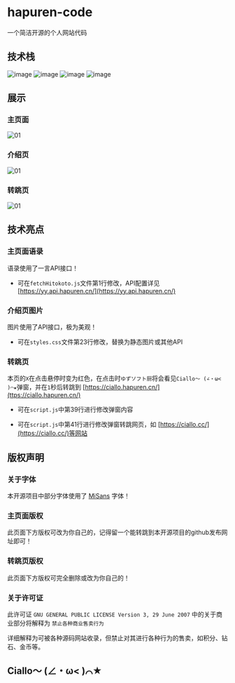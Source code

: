 # hapuren-code

一个简洁开源的个人网站代码

## 技术栈

![image](https://img.shields.io/badge/CSS-position-green)
![image](https://img.shields.io/badge/CSS-transition-green)
![image](https://img.shields.io/badge/JavaScript-click-blue)
![image](https://img.shields.io/badge/Mi-Sans-red)

## 展示

### 主页面

![01](https://cdn.hapuren.cn/cdn/github/@/01.jpeg)

### 介绍页

![01](https://cdn.hapuren.cn/cdn/github/@/02.jpeg)

### 转跳页

![01](https://cdn.hapuren.cn/cdn/github/@/03.jpeg)

## 技术亮点

### 主页面语录

语录使用了一言API接口！

* 可在`fetchHitokoto.js`文件第1行修改，API配置详见 [https://yy.api.hapuren.cn/](https://yy.api.hapuren.cn/)

### 介绍页图片

图片使用了API接口，极为美观！

* 可在`styles.css`文件第23行修改，替换为静态图片或其他API

### 转跳页

本页的`X`在点击悬停时变为红色，在点击时`ゆずソフト厨`将会看见`Ciallo～ (∠・ω< )⌒★`弹窗，并在`1`秒后转跳到 [https://ciallo.hapuren.cn/](ttps://ciallo.hapuren.cn/)

* 可在`script.js`中第39行进行修改弹窗内容

* 可在`script.js`中第41行进行修改弹窗转跳网页，如 [https://ciallo.cc/](https://ciallo.cc/)等网站

## 版权声明

### 关于字体

本开源项目中部分字体使用了 [MiSans](https://hyperos.mi.com/font/zh/) 字体！

### 主页面版权

此页面下方版权可改为你自己的，记得留一个能转跳到本开源项目的github发布网址即可！

### 转跳页版权

此页面下方版权可完全删除或改为你自己的！

### 关于许可证

此许可证 `GNU GENERAL PUBLIC LICENSE Version 3, 29 June 2007` 中的关于商业部分将解释为 `禁止各种商业售卖行为`

详细解释为可被各种源码网站收录，但禁止对其进行各种行为的售卖，如积分、钻石、金币等。


## Ciallo～ (∠・ω< )⌒★
